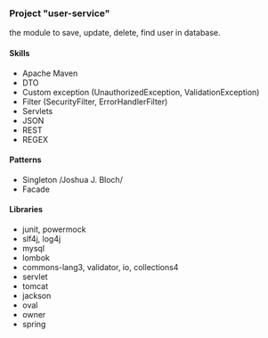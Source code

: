 ### Project "user-service"

the module to save, update, delete, find user in database.

#### Skills
* Apache Maven
* DTO
* Custom exception (UnauthorizedException, ValidationException)
* Filter (SecurityFilter, ErrorHandlerFilter)
* Servlets
* JSON
* REST
* REGEX


#### Patterns
* Singleton /Joshua J. Bloch/
* Facade


#### Libraries
* junit, powermock
* slf4j, log4j
* mysql
* lombok
* commons-lang3, validator, io, collections4
* servlet
* tomcat
* jackson
* oval
* owner
* spring
